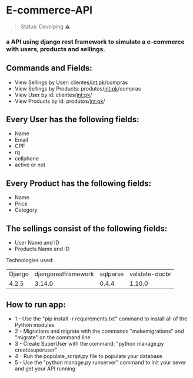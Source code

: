 <h1>E-commerce-API</h1>

> Status: Devolping ⚠️

### a API using django rest framework to simulate a e-commerce with users, products and sellings.

## Commands and Fields:

+ View Sellings by User:  clientes/<int:pk>/compras
+ View Sellings by Products: produtos/<int:pk>/compras
+ View User by id: clientes/<int:pk>/
+ View Products by id: produtos/<int:pk>/


## Every User has the following fields:
+ Name
+ Email
+ CPF
+ rg
+ cellphone
+ active or not

## Every Product has the following fields:
+ Name
+ Price
+ Category

## The sellings consist of the following fields:
+ User Name and ID
+ Products Name and ID

Technologies used:
<table>
  <tr>
    <td>Django</td>
    <td>djangorestframework</td>
    <td>sqlparse</td>
    <td>validate-docbr</td>
  </tr>
  <tr>
    <td>4.2.5</td>
    <td>3.14.0</td>
    <td>0.4.4</td>
    <td>1.10.0</td>
  </tr>
</table>

## How to run app:
+ 1 - Use the "pip install -r requirements.txt" command to install all of the Python modules
+ 2 - Migrations and migrate with the commands "makemigrations" and "migrate" on the command line
+ 3 - Create SuperUser with the command: "python manage.py createsuperuser"
+ 4 - Run the populate_script.py file to populate your database
+ 5 - Use the "python manage.py runserver" command to init your sever and get your API running
